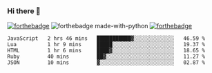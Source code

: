 ### Hi there 👋

<!--
**jordan-creyelman/jordan-creyelman** is a ✨ _special_ ✨ repository because its `README.md` (this file) appears on your GitHub profile.

Here are some ideas to get you started:

- 🔭 I’m currently working on ...
- 🌱 I’m currently learning ...
- 👯 I’m looking to collaborate on ...
- 🤔 I’m looking for help with ...
- 💬 Ask me about ...
- 📫 How to reach me: ...
- 😄 Pronouns: ...
- ⚡ Fun fact: ...
-->
[![forthebadge](https://forthebadge.com/images/badges/built-by-developers.svg)](https://forthebadge.com)
![forthebadge made-with-python](http://ForTheBadge.com/images/badges/made-with-python.svg)
[![forthebadge](https://forthebadge.com/images/badges/made-with-javascript.svg)](https://forthebadge.com)
<!-- ubuntu -->


<!--START_SECTION:waka-->
```text
JavaScript   2 hrs 46 mins   ███████████▓░░░░░░░░░░░░░   46.59 % 
Lua          1 hr 9 mins     █████░░░░░░░░░░░░░░░░░░░░   19.37 % 
HTML         1 hr 6 mins     ████▓░░░░░░░░░░░░░░░░░░░░   18.65 % 
Ruby         40 mins         ██▓░░░░░░░░░░░░░░░░░░░░░░   11.27 % 
JSON         10 mins         ▓░░░░░░░░░░░░░░░░░░░░░░░░   02.87 % 
```
<!--END_SECTION:waka-->
